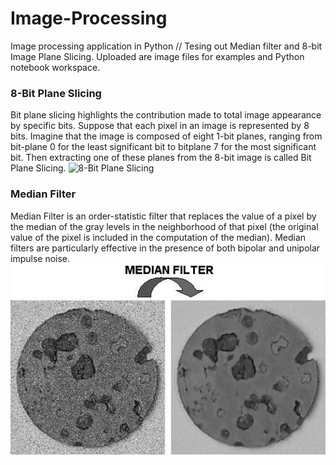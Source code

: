 # Image-Processing
Image processing application in Python //
Tesing out Median filter and 8-bit Image Plane Slicing. Uploaded are image files for examples and Python notebook workspace.

### 8-Bit Plane Slicing
Bit plane slicing highlights the contribution made to total image appearance by specific bits. Suppose that each pixel in an image is represented by 8 bits. Imagine that the image is composed of eight 1-bit planes, ranging from bit-plane 0 for the least significant bit to bitplane 7 for the most significant bit. Then extracting one of these planes from the 8-bit image is called Bit Plane Slicing.
![8-Bit Plane Slicing]()

### Median Filter
Median Filter is an order-statistic filter that replaces the value of a pixel by the median of the gray levels in the neighborhood of that pixel (the original value of the pixel is included in the computation of the median). Median filters are particularly effective in the presence of both bipolar and unipolar impulse noise.
![Median Filter](/Images/median_filter.jpg)


